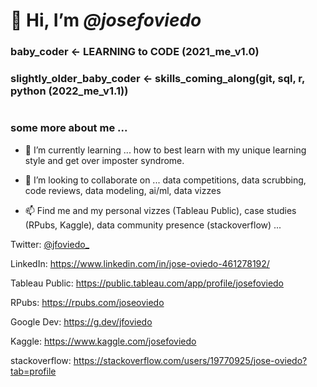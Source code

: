 # 👋 Hi, I’m *@josefoviedo*

### baby_coder <- LEARNING to CODE (2021_me_v1.0)

### slightly_older_baby_coder <- skills_coming_along(git, sql, r, python (2022_me_v1.1))

# 

### some more about me ...

* 🌱 I’m currently learning ... how to best learn with my unique learning style and get over imposter syndrome. 

* 💞️ I’m looking to collaborate on ... data competitions, data scrubbing, code reviews, data modeling, ai/ml, data vizzes

* 📫 Find me and my personal vizzes (Tableau Public), case studies (RPubs, Kaggle), data community presence (stackoverflow) ...

Twitter: [@jfoviedo_](https://twitter.com/josefoviedo_) 

LinkedIn: https://www.linkedin.com/in/jose-oviedo-461278192/

Tableau Public: https://public.tableau.com/app/profile/josefoviedo

RPubs: https://rpubs.com/joseoviedo

Google Dev: https://g.dev/jfoviedo

Kaggle: https://www.kaggle.com/josefoviedo

stackoverflow: https://stackoverflow.com/users/19770925/jose-oviedo?tab=profile
